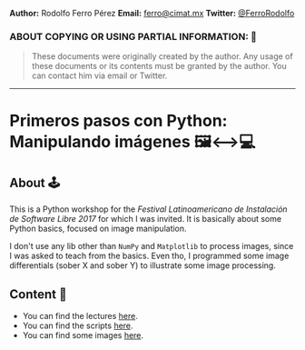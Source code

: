 **Author:** Rodolfo Ferro Pérez
**Email:** [ferro@cimat.mx](ferro@cimat.mx)
**Twitter:** [@FerroRodolfo](http://twitter.com/FerroRodolfo)

### ABOUT COPYING OR USING PARTIAL INFORMATION: 🔐
> These documents were originally created by the author.
> Any usage of these documents or its contents must be granted by the author.
> You can contact him via email or Twitter.

***

# Primeros pasos con Python: Manipulando imágenes 🖼⟷💻

## About 🕹

This is a Python workshop for the *Festival Latinoamericano de Instalación de Software Libre 2017* for which I was invited. It is basically about some Python basics, focused on image manipulation.

I don't use any lib other than `NumPy` and `Matplotlib` to process images, since I was asked to teach from the basics. Even tho, I programmed some image differentials (sober X and sober Y) to illustrate some image processing.


## Content 👾

* You can find the lectures [here](https://github.com/RodolfoFerro/FLISoL17/blob/master/lecture/python.pdf).
* You can find the scripts [here](https://github.com/RodolfoFerro/FLISoL17/tree/master/scripts).
* You can find some images [here](https://github.com/RodolfoFerro/FLISoL17/tree/master/imgs).
